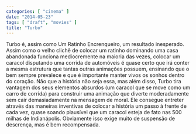 ```yaml
---
categories: [ "cinema" ]
date: "2014-05-23"
tags: [ "draft", "movies" ]
title: "Turbo"
---
```

Turbo é, assim como Um Ratinho Encrenqueiro, um resultado
inesperado. Assim como o velho clichê de colocar um ratinho dominando
uma casa abandonada funciona mediocremente na maioria das vezes, colocar
um caracol disputando uma corrida de automóveis é quase certo que
irá conter a mesma estrutura que tantas outras animações possuem,
ensinando que o bem sempre prevalece e que é importante manter vivos
os sonhos dentro do coração. Não que a história não seja essa, mas
além disso, Turbo tira vantagem dos seus elementos absurdos (um caracol
que se move como um carro de corrida) para construir uma animação que
diverte moderadamente sem cair demasiadamente na mensagem de moral. Ele
consegue entreter através das maneiras inventivas de colocar a história
um passo à frente de cada vez, quase soando plausível que um caracol
esteja de fato nas 500 milhas de Indianápolis. Obviamente isso exige
muito de suspensão de descrença, mas é bem recompensada.
